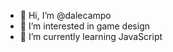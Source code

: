 - 👋 Hi, I’m @dalecampo
- 👀 I’m interested in game design
- 🌱 I’m currently learning JavaScript

<!---
dalecampo/dalecampo is a ✨ special ✨ repository because its `README.md` (this file) appears on your GitHub profile.
You can click the Preview link to take a look at your changes.
--->
